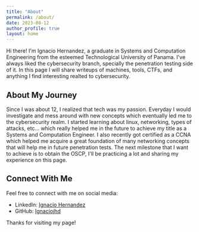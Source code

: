 ```yaml
---
title: "About"
permalink: /about/
date: 2023-08-12
author_profile: true
layout: home
---
```


Hi there! I'm Ignacio Hernandez, a graduate in Systems and Computation Engineering from the esteemed Technological University of Panama. 
I've always liked the cybersecurity branch, specially the penetration testing side of it. In this page I will share writeups of machines, tools,
CTFs, and anything I find interesting realted to cybersecurity.

## About My Journey

Since I was about 12, I realized that tech was my passion. Everyday I would investigate and mess around with new concepts which eventually led me to the cybersecurity
realm. I started learning about linux, networking, types of attacks, etc... which really helped me in the future to achieve my title as a Systems and Computation Engineer.
I also recently got certified as a CCNA which helped me acquire a great foundation of many networking concepts that will help me in future penetration tests. The next milestone
that I want to achieve is to obtain the OSCP, I'll be practicing a lot and sharing my experience on this page.

## Connect With Me

Feel free to connect with me on social media:

- LinkedIn: [Ignacio Hernandez](https://www.linkedin.com/in/ignacio-hern%C3%A1ndez-6167a6203/)
- GitHub: [Ignaciojhd](https://github.com/Ignaciojhd)

Thanks for visiting my page!